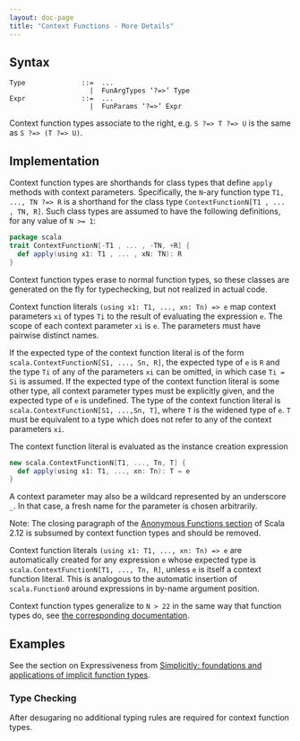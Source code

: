```yaml
---
layout: doc-page
title: "Context Functions - More Details"
---
```


## Syntax

    Type              ::=  ...
                        |  FunArgTypes ‘?=>’ Type
    Expr              ::=  ...
                        |  FunParams ‘?=>’ Expr

Context function types associate to the right, e.g.
`S ?=> T ?=> U` is the same as `S ?=> (T ?=> U)`.

## Implementation

Context function types are shorthands for class types that define `apply`
methods with context parameters. Specifically, the `N`-ary function type
`T1, ..., TN ?=> R` is a shorthand for the class type
`ContextFunctionN[T1 , ... , TN, R]`. Such class types are assumed to have the following definitions, for any value of `N >= 1`:
```scala
package scala
trait ContextFunctionN[-T1 , ... , -TN, +R] {
  def apply(using x1: T1 , ... , xN: TN): R
}
```
Context function types erase to normal function types, so these classes are
generated on the fly for typechecking, but not realized in actual code.

Context function literals `(using x1: T1, ..., xn: Tn) => e` map
context parameters `xi` of types `Ti` to the result of evaluating the expression `e`.
The scope of each context parameter `xi` is `e`. The parameters must have pairwise distinct names.

If the expected type of the context function literal is of the form
`scala.ContextFunctionN[S1, ..., Sn, R]`, the expected type of `e` is `R` and
the type `Ti` of any of the parameters `xi` can be omitted, in which case `Ti
= Si` is assumed. If the expected type of the context function literal is
some other type, all context parameter types must be explicitly given, and the expected type of `e` is undefined.
The type of the context function literal is `scala.ContextFunctionN[S1, ...,Sn, T]`, where `T` is the widened
type of `e`. `T` must be equivalent to a type which does not refer to any of
the context parameters `xi`.

The context function literal is evaluated as the instance creation
expression
```scala
new scala.ContextFunctionN[T1, ..., Tn, T] {
  def apply(using x1: T1, ..., xn: Tn): T = e
}
```
A context parameter may also be a wildcard represented by an underscore `_`. In that case, a fresh name for the parameter is chosen arbitrarily.

Note: The closing paragraph of the
[Anonymous Functions section](https://www.scala-lang.org/files/archive/spec/2.12/06-expressions.html#anonymous-functions)
of Scala 2.12 is subsumed by context function types and should be removed.

Context function literals `(using x1: T1, ..., xn: Tn) => e` are
automatically created for any expression `e` whose expected type is
`scala.ContextFunctionN[T1, ..., Tn, R]`, unless `e` is
itself a context function literal. This is analogous to the automatic
insertion of `scala.Function0` around expressions in by-name argument position.

Context function types generalize to `N > 22` in the same way that function types do, see [the corresponding
documentation](../dropped-features/limit22.md).

## Examples

See the section on Expressiveness from [Simplicitly: foundations and
applications of implicit function
types](https://dl.acm.org/citation.cfm?id=3158130).

### Type Checking

After desugaring no additional typing rules are required for context function types.
